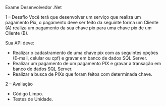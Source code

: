Exame Desenvolvedor .Net

1 – Desafio
Você terá que desenvolver um serviço que realiza um pagamento Pix, o pagamento deve ser feito da seguinte forma um Cliente (A) realiza um pagamento da sua chave pix para uma chave pix de um Cliente (B).

Sua API deve:
- Realizar o cadastramento de uma chave pix com as seguintes opções (E-mail, celular ou cpf) e gravar em banco de dados SQL Server.
- Realizar um pagamento de um pagamento PIX e gravar a transação em banco de dados SQL Server.
- Realizar a busca de PIXs que foram feitos com determinada chave.

2 – Avaliação
- Código Limpo.
- Testes de Unidade.
